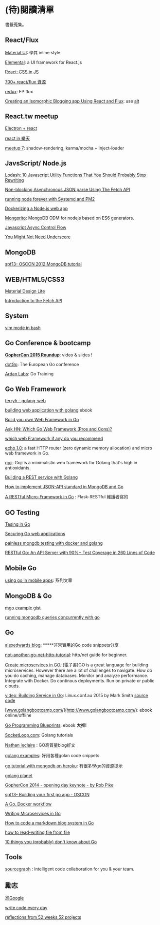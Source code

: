 # (待)閱讀清單

書籤蒐集。

## React/Flux

[Material UI](https://github.com/callemall/material-ui): 學其 inline style

[Elemental](https://github.com/elementalui/elemental): a UI framework for React.js

[React: CSS in JS](https://speakerdeck.com/vjeux/react-css-in-js)

[700+ react/flux 資源](https://react.zeef.com/nick.raienko)

[redux](https://github.com/gaearon/redux): FP flux

[Creating an Isomorphic Blogging app Using React and Flux](http://engineering.devmag.io/post/1/creating-an-isomorphic-blogging-app-using-react-and-flux): use [alt](https://github.com/goatslacker/alt)

## React.tw meetup

[Electron + react](https://speakerdeck.com/dannvix/electron-x-react-qian-duan-kai-fa-zhe-gao-su-kua-jie-zhuo-mian-kai-fa)

[react in 樂天](http://slides.com/jaydenlin/reactjs-in-rakuten-taiwan#/)

[meetup 7](https://speakerdeck.com/coodoo/reactjs-dot-tw-meetup-7-ji-shu-hui-bao): shadow-rendering, karma/mocha + inject-loader

## JavsScript/ Node.js

[Lodash: 10 Javascript Utility Functions That You Should Probably Stop Rewriting](http://colintoh.com/blog/lodash-10-javascript-utility-functions-stop-rewriting)

[Non-blocking Asynchronous JSON.parse Using The Fetch API](http://azimi.me/2015/07/30/non-blocking-async-json-parse.html)

[running node forever with Systemd and PM2](http://www.terlici.com/2015/06/20/running-node-forever.html?utm_source=nodeweekly&utm_medium=email)

[Dockerizing a Node.js web app](https://docs.docker.com/examples/nodejs_web_app/?utm_source=nodeweekly&utm_medium=email)

[Mongorito](http://mongorito.com/): MongoDB ODM for nodejs based on ES6 generators.

[Javascript Async Control Flow](http://kaye.us/javascript-async-control-flow/)

[You Might Not Need Underscore](https://www.reindex.io/blog/you-might-not-need-underscore/?utm_source=javascriptweekly&utm_medium=email)

## MongoDB

[spf13- OSCON 2012 MongoDB tutorial](http://www.slideshare.net/spf13/oscon-2012)

## WEB/HTML5/CSS3

[Material Design Lite](http://www.getmdl.io/)

[Introduction to the Fetch API](http://www.sitepoint.com/introduction-to-the-fetch-api/?utm_source=javascriptweekly&utm_medium=email)

## System

[vim mode in bash](http://blog.sanctum.geek.nz/vi-mode-in-bash/)

## Go Conference & bootcamp 

[**GopherCon 2015 Roundup**](https://blog.golang.org/gophercon2015): video & slides ! 

[dotGo](http://www.dotgo.eu/): The European Go conference

[Ardan Labs](https://www.ardanlabs.com/): Go Training

## Go Web Framework

[terryh - golang-web](http://blog.lifetaiwan.net/2014/05/golang-web.html) 

[building web application with golang](http://astaxie.gitbooks.io/build-web-application-with-golang/content/zh/index.html) ebook

[Build you own Web Framework in Go](https://www.nicolasmerouze.com/build-web-framework-golang/)

[Ask HN: Which Go Web Framework (Pros and Cons)?](https://news.ycombinator.com/item?id=8772760)

[which web Framework if any do you recommend](http://www.reddit.com/r/golang/comments/2ha1z2/which_web_framework_if_any_do_you_recommend/)

[echo 1.0](http://echo.labstack.com/): a fast HTTP router (zero dynamic memory allocation) and micro web framework in Go.

[goji](https://github.com/zenazn/goji): Goji is a minimalistic web framework for Golang that's high in antioxidants. 

[Building a REST service with Golang](http://stevenwhite.com/building-a-rest-service-with-golang-1/)

[How to implement JSON-API standard in MongoDB and Go](http://nicolasmerouze.com/how-to-render-json-api-golang-mongodb/)

[A RESTful Micro-Framework in Go](http://dougblack.io/words/a-restful-micro-framework-in-go.html) : Flask-RESTful 維護者寫的

## GO Testing

[Tesing in Go](http://blog.codeship.com/testing-in-go/?utm_source=golangweekly&utm_medium=email)

[Securing Go web applications](https://stablelib.com/blog/securing-golang-web-apps/?utm_source=golangweekly&utm_medium=email)

[painless mongdb testing with docker and golang](http://developers.almamedia.fi/painless-mongodb-testing-with-docker-and-golang/)

[RESTful Go: An API Server with 90%+ Test Coverage in 260 Lines of Code](http://modocache.io/restful-go)

## Mobile Go

[using go in mobile apps](https://medium.com/using-go-in-mobile-apps): 系列文章

## MongoDB & Go

[mgo example gist](https://gist.github.com/border/3489566_)

[running mongodb queries concurrently with go](http://blog.mongodb.org/post/80579086742/running-mongodb-queries-concurrently-with-go)

## Go 


[alexedwards blog](http://www.alexedwards.net/blog/): *****非常實用的Go code snippets分享

[not-another-go-net-http-tutorial](http://soryy.com/blog/2014/not-another-go-net-http-tutorial/): http/net guide for beginner.

[Create microservices in GO.](http://microservicesingo.com/):(電子書)GO is a great language for building microservices. However there are a lot of challenges to navigate. How do you do caching, manage databases. Monitor and analyze performance. Integrate with Docker. Do continous deployments. Run on private or public clouds. 

[video: Building Service in Go](https://www.youtube.com/watch?v=MeOK1UzGHYw): Linux.conf.au 2015 by Mark Smith [source code](https://github.com/zorkian/lca2015)

[www.golangbootcamp.com/](http://www.golangbootcamp.com/): ebook online/offline

[Go Programming Blueprints](http://www.amazon.com/Go-Programming-Blueprints-Development-Challenges/dp/1783988029): ebook **大推!**

[SocketLoop.com](https://www.socketloop.com/): Golang tutorials

[Nathan leclaire](http://nathanleclaire.com/) : GO高質量blog好文

[golang examples](http://golang-examples.tumblr.com/): 好用各種golan code snippets

[go tutorial with mongodb on heroku](http://blog.jeffdouglas.com/2014/07/25/go-tutorial-with-mongodb-on-heorku/): 有很多學go的資源提示

[golang planet](http://golang-planet.com/)

[GopherCon 2014 - opening day keynote - by Rob Pike](http://confreaks.tv/videos/gophercon2014-opening-day-keynote)

[spf13- Building your first go app - OSCON](http://www.slideshare.net/spf13/go-firstapp?ref=http://spf13.com/presentation/first-go-app/)

[A Go, Docker workflow](http://blog.crowdpatent.com/a-go-docker-workflow/?utm_source=golangweekly&utm_medium=email)

[Writing Microservices in Go](http://nordicapis.com/writing-microservices-in-go/?utm_source=golangweekly&utm_medium=email)

[How to code a markdown blog system in Go](http://blog.definedcode.com/creating-blog-go)

[how to read-writing file from file](http://stackoverflow.com/questions/1821811/how-to-read-write-from-to-file)

[10 things you (probably) don't know about Go](https://talks.golang.org/2012/10things.slide?utm_source=golangweekly&utm_medium=email#1)

## Tools 

[sourcegraph](https://sourcegraph.com/) : Intelligent code collaboration for you & your team.

## 勵志

[進Google](https://www.ptt.cc/bbs/Soft_Job/M.1435904555.A.FE7.html)

[write code every day](https://brett.is/writing/about/write-code-every-day/?hn=1)

[reflections from 52 weeks 52 projects](https://speakerdeck.com/jeffersonlam/reflections-from-52-weeks-52-projects)
